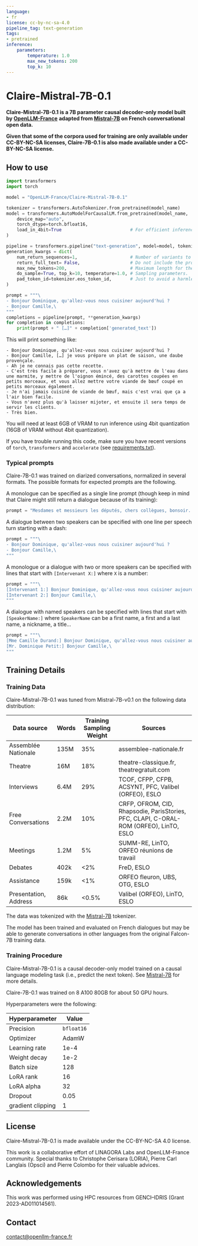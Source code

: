 ```yaml
---
language:
- fr
license: cc-by-nc-sa-4.0
pipeline_tag: text-generation
tags:
- pretrained
inference:
    parameters:
        temperature: 1.0
        max_new_tokens: 200
        top_k: 10
---
```


# Claire-Mistral-7B-0.1

**Claire-Mistral-7B-0.1 is a 7B parameter causal decoder-only model built by [OpenLLM-France](https://github.com/OpenLLM-France)**
**adapted from [Mistral-7B](https://huggingface.co/mistralai/Mistral-7B-v0.1) on French conversational open data.**

**Given that some of the corpora used for training are only available under CC-BY-NC-SA licenses, Claire-7B-0.1 is also made available under a CC-BY-NC-SA license.**


## How to use

```python
import transformers
import torch

model = "OpenLLM-France/Claire-Mistral-7B-0.1"

tokenizer = transformers.AutoTokenizer.from_pretrained(model_name)
model = transformers.AutoModelForCausalLM.from_pretrained(model_name,
    device_map="auto",
    torch_dtype=torch.bfloat16,
    load_in_4bit=True                          # For efficient inference, if supported by the GPU card
)

pipeline = transformers.pipeline("text-generation", model=model, tokenizer=tokenizer)
generation_kwargs = dict(
    num_return_sequences=1,                    # Number of variants to generate.
    return_full_text= False,                   # Do not include the prompt in the generated text.
    max_new_tokens=200,                        # Maximum length for the output text.
    do_sample=True, top_k=10, temperature=1.0, # Sampling parameters.
    pad_token_id=tokenizer.eos_token_id,       # Just to avoid a harmless warning.
)

prompt = """\
- Bonjour Dominique, qu'allez-vous nous cuisiner aujourd'hui ?
- Bonjour Camille,\
"""
completions = pipeline(prompt, **generation_kwargs)
for completion in completions:
    print(prompt + " […]" + completion['generated_text'])
```
This will print something like:
```
- Bonjour Dominique, qu'allez-vous nous cuisiner aujourd'hui ?
- Bonjour Camille, […] je vous prépare un plat de saison, une daube provençale.
- Ah je ne connais pas cette recette.
- C'est très facile à préparer, vous n'avez qu'à mettre de l'eau dans une marmite, y mettre de l'oignon émincé, des carottes coupées en petits morceaux, et vous allez mettre votre viande de bœuf coupé en petits morceaux également.
- Je n'ai jamais cuisiné de viande de bœuf, mais c'est vrai que ça a l'air bien facile.
- Vous n'avez plus qu'à laisser mijoter, et ensuite il sera temps de servir les clients.
- Très bien.
```

You will need at least 6GB of VRAM to run inference using 4bit quantization (16GB of VRAM without 4bit quantization).

If you have trouble running this code, make sure you have recent versions of `torch`, `transformers` and `accelerate` (see [requirements.txt](requirements.txt)).

### Typical prompts

Claire-7B-0.1 was trained on diarized conversations, normalized in several formats.
The possible formats for expected prompts are the following.

A monologue can be specified as a single line prompt (though keep in mind that Claire might still return a dialogue because of its training):
```python
prompt = "Mesdames et messieurs les députés, chers collègues, bonsoir. Vous l'aurez peut-être remarqué, je cite rarement"
```

A dialogue between two speakers can be specified with one line per speech turn starting with a dash:
```python
prompt = """\
- Bonjour Dominique, qu'allez-vous nous cuisiner aujourd'hui ?
- Bonjour Camille,\
"""
```

A monologue or a dialogue with two or more speakers can be specified with lines that start with `[Intervenant X:]` where `X` is a number:
```python
prompt = """\
[Intervenant 1:] Bonjour Dominique, qu'allez-vous nous cuisiner aujourd'hui ?
[Intervenant 2:] Bonjour Camille,\
"""
```

A dialogue with named speakers can be specified with lines that start with `[SpeakerName:]`
where `SpeakerName` can be a first name, a first and a last name, a nickname, a title…
```python
prompt = """\
[Mme Camille Durand:] Bonjour Dominique, qu'allez-vous nous cuisiner aujourd'hui ?
[Mr. Dominique Petit:] Bonjour Camille,\
"""
```

## Training Details

### Training Data

Claire-Mistral-7B-0.1 was tuned from Mistral-7B-v0.1 on the following data distribution:

| **Data source**               | **Words**  | **Training Sampling Weight** | **Sources**                                         |
|-------------------------------|------------|------------------------------|-----------------------------------------------------|
| Assemblée Nationale           | 135M       | 35%                          | assemblee-nationale.fr                              |
| Theatre                       |  16M       | 18%                          | theatre-classique.fr, theatregratuit.com            |
| Interviews                    |   6.4M     | 29%                          | TCOF, CFPP, CFPB, ACSYNT, PFC, Valibel (ORFEO), ESLO              |
| Free Conversations            |   2.2M     | 10%                          | CRFP, OFROM, CID, Rhapsodie, ParisStories, PFC, CLAPI, C-ORAL-ROM (ORFEO), LinTO, ESLO |
| Meetings                      |   1.2M     |  5%                          | SUMM-RE, LinTO, ORFEO réunions de travail |
| Debates                       |   402k     | <2%                          | FreD, ESLO                                |
| Assistance                    |   159k     | <1%                          | ORFEO fleuron, UBS, OTG, ESLO             |
| Presentation, Address         |    86k     | <0.5%                        | Valibel (ORFEO), LinTO, ESLO              |

The data was tokenized with the [Mistral-7B](https://huggingface.co/mistralai/Mistral-7B-v0.1) tokenizer.

The model has been trained and evaluated on French dialogues but may be able to generate conversations in other languages from the original Falcon-7B training data.

### Training Procedure 

Claire-Mistral-7B-0.1 is a causal decoder-only model trained on a causal language modeling task (i.e., predict the next token).
See [Mistral-7B](https://huggingface.co/mistralai/Mistral-7B-v0.1) for more details.

Claire-7B-0.1 was trained on 8 A100 80GB for about 50 GPU hours.

Hyperparameters were the following:

| **Hyperparameter** | **Value**  |
|--------------------|------------|
| Precision          | `bfloat16` |
| Optimizer          | AdamW      |
| Learning rate      | 1e-4       |
| Weight decay       | 1e-2       |
| Batch size         | 128        |
| LoRA rank          | 16         |
| LoRA alpha         | 32         |
| Dropout            | 0.05       |
| gradient clipping  | 1          |

## License

Claire-Mistral-7B-0.1 is made available under the CC-BY-NC-SA 4.0 license.

This work is a collaborative effort of LINAGORA Labs and OpenLLM-France community.
Special thanks to Christophe Cerisara (LORIA), Pierre Carl Langlais (Opsci) and Pierre Colombo for their valuable advices.

## Acknowledgements

This work was performed using HPC resources from GENCI–IDRIS (Grant 2023-AD011014561). 

## Contact

contact@openllm-france.fr